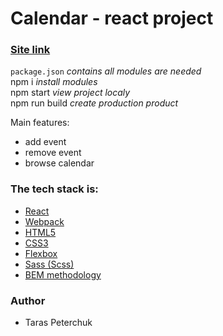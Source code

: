 # Calendar - react project

### [Site link](https://harmonious-centaur-cde4e5.netlify.app/)

`package.json` _contains all modules are needed_ <br />
npm i _install modules_ <br />
npm start _view project localy_ <br />
npm run build _create production product_ <br />

Main features:

- add event
- remove event
- browse calendar

### The tech stack is:

- [React](https://uk.reactjs.org/)
- [Webpack](https://webpack.js.org/)
- [HTML5](https://en.wikipedia.org/wiki/HTML5)
- [CSS3](https://en.wikipedia.org/wiki/Cascading_Style_Sheets)
- [Flexbox](https://en.wikipedia.org/wiki/CSS_Flexible_Box_Layout)
- [Sass (Scss)](https://sass-lang.com/)
- [BEM methodology](https://en.bem.info/methodology/)

### Author

- Taras Peterchuk
